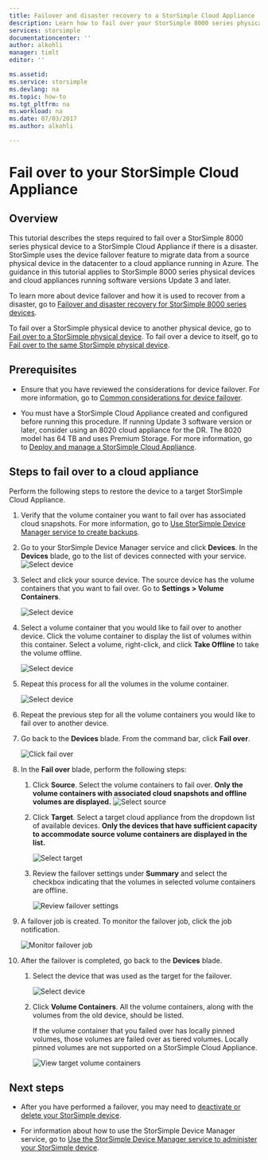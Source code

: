 ```yaml
---
title: Failover and disaster recovery to a StorSimple Cloud Appliance
description: Learn how to fail over your StorSimple 8000 series physical device to a cloud appliance.
services: storsimple
documentationcenter: ''
author: alkohli
manager: timlt
editor: ''

ms.assetid:
ms.service: storsimple
ms.devlang: na
ms.topic: how-to
ms.tgt_pltfrm: na
ms.workload: na
ms.date: 07/03/2017
ms.author: alkohli

---
```

# Fail over to your StorSimple Cloud Appliance

## Overview

This tutorial describes the steps required to fail over a StorSimple 8000 series physical device to a StorSimple Cloud Appliance if there is a disaster. StorSimple uses the device failover feature to migrate data from a source physical device in the datacenter to a cloud appliance running in Azure. The guidance in this tutorial applies to StorSimple 8000 series physical devices and cloud appliances running software versions Update 3 and later.

To learn more about device failover and how it is used to recover from a disaster, go to [Failover and disaster recovery for StorSimple 8000 series devices](storsimple-8000-device-failover-disaster-recovery.md).

To fail over a StorSimple physical device to another physical device, go to [Fail over to a StorSimple physical device](storsimple-8000-device-failover-physical-device.md). To fail over a device to itself, go to [Fail over to the same StorSimple physical device](storsimple-8000-device-failover-same-device.md).

## Prerequisites

- Ensure that you have reviewed the considerations for device failover. For more information, go to [Common considerations for device failover](storsimple-8000-device-failover-disaster-recovery.md).

- You must have a StorSimple Cloud Appliance created and configured before running this procedure. If running   Update 3 software version or later, consider using an 8020 cloud appliance for the DR. The 8020 model has 64 TB and uses Premium Storage. For more information, go to [Deploy and manage a StorSimple Cloud Appliance](storsimple-8000-cloud-appliance-u2.md).

## Steps to fail over to a cloud appliance

Perform the following steps to restore the device to a target StorSimple Cloud Appliance.

1.  Verify that the volume container you want to fail over has associated cloud snapshots. For more information, go to [Use StorSimple Device Manager service to create backups](storsimple-8000-manage-backup-policies-u2.md).
2. Go to your StorSimple Device Manager service and click **Devices**. In the **Devices** blade, go to the list of devices connected with your service.
    ![Select device](./media/storsimple-8000-device-failover-disaster-recovery/failover-cloud-dev1.png)
3. Select and click your source device. The source device has the volume containers that you want to fail over. Go to **Settings > Volume Containers**.

    ![Select device](./media/storsimple-8000-device-failover-disaster-recovery/failover-cloud-dev2.png)
    
4. Select a volume container that you would like to fail over to another device. Click the volume container to display the list of volumes within this container. Select a volume, right-click, and click **Take Offline** to take the volume offline.

    ![Select device](./media/storsimple-8000-device-failover-disaster-recovery/failover-cloud-dev5.png)

5. Repeat this process for all the volumes in the volume container.

     ![Select device](./media/storsimple-8000-device-failover-disaster-recovery/failover-cloud-dev7.png)

6. Repeat the previous step for all the volume containers you would like to fail over to another device.

7. Go back to the **Devices** blade. From the command bar, click **Fail over**.

    ![Click fail over](./media/storsimple-8000-device-failover-disaster-recovery/failover-cloud-dev8.png)
8. In the **Fail over** blade, perform the following steps:
   
    1. Click **Source**. Select the volume containers to fail over. **Only the volume containers with associated cloud snapshots and offline volumes are displayed.**
        ![Select source](./media/storsimple-8000-device-failover-disaster-recovery/failover-cloud-dev11.png)
    2. Click **Target**. Select a target cloud appliance from the dropdown list of available devices. **Only the devices that have sufficient capacity to accommodate source volume containers are displayed in the list.**

        ![Select target](./media/storsimple-8000-device-failover-disaster-recovery/failover-cloud-dev12.png)

    3. Review the failover settings under **Summary** and select the checkbox indicating that the volumes in selected volume containers are offline. 

        ![Review failover settings](./media/storsimple-8000-device-failover-disaster-recovery/failover-cloud-dev13.png)

9. A failover job is created. To monitor the failover job, click the job notification.

    ![Monitor failover job](./media/storsimple-8000-device-failover-disaster-recovery/failover-phy-dev13.png)

10. After the failover is completed, go back to the **Devices** blade.

    1. Select the device that was used as the target for the failover.

       ![Select device](./media/storsimple-8000-device-failover-disaster-recovery/failover-phy-dev14.png)

    2. Click **Volume Containers**. All the volume containers, along with the volumes from the old device, should be listed.

       If the volume container that you failed over has locally pinned volumes, those volumes are failed over as tiered volumes. Locally pinned volumes are not supported on a StorSimple Cloud Appliance.

       ![View target volume containers](./media/storsimple-8000-device-failover-disaster-recovery/failover-phy-dev17.png)


## Next steps

* After you have performed a failover, you may need to [deactivate or delete your StorSimple device](storsimple-8000-deactivate-and-delete-device.md).

* For information about how to use the StorSimple Device Manager service, go to [Use the StorSimple Device Manager service to administer your StorSimple device](storsimple-8000-manager-service-administration.md).

